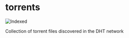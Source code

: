 torrents 
========
![Indexed](https://img.shields.io/badge/indexed-10336-blue)

Collection of torrent files discovered in the DHT network
